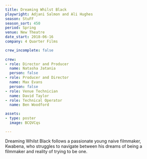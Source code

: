 ```yaml
---
title: Dreaming Whilst Black
playwright: Adjani Salmon and Ali Hughes
season: StuFF
season_sort: 450
period: Spring
venue: New Theatre
date_start: 2018-06-16
company: 4 Quarter Films

crew_incomplete: false
  
crew:
- role: Director and Producer
  name: Natasha Jatania
  person: false 
- role: Producer and Director 
  name: Max Evans 
  person: false 
- role: Venue Technician
  name: David Taylor
- role: Technical Operator
  name: Ben Woodford

assets:
- type: poster
  image: BCQVCqs

---
```


Dreaming Whilst Black follows a passionate young naive filmmaker, Kwabena, who struggles to navigate between his dreams of being a filmmaker and reality of trying to be one.
